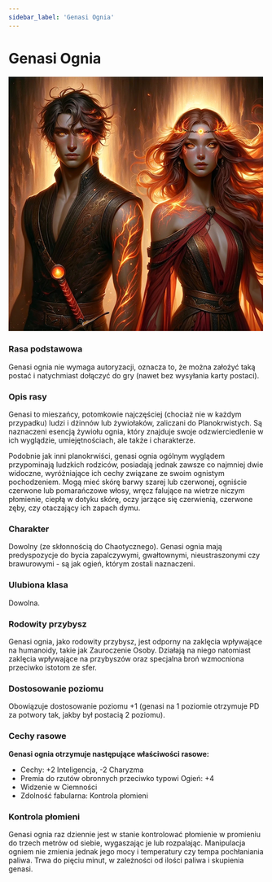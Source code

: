 ```yaml
---
sidebar_label: 'Genasi Ognia'
---
```



# Genasi Ognia

![genasi ognia](../../static/img/wiki/wiki-rasy/genasi-ognia.png)

### Rasa podstawowa
Genasi ognia nie wymaga autoryzacji, oznacza to, że można założyć taką postać i natychmiast dołączyć do gry (nawet bez wysyłania karty postaci).

### Opis rasy
Genasi to mieszańcy, potomkowie najczęściej (chociaż nie w każdym przypadku) ludzi i dżinnów lub żywiołaków, zaliczani do Planokrwistych. Są naznaczeni esencją żywiołu ognia, który znajduje swoje odzwierciedlenie w ich wyglądzie, umiejętnościach, ale także i charakterze.

Podobnie jak inni planokrwiści, genasi ognia ogólnym wyglądem przypominają ludzkich rodziców, posiadają jednak zawsze co najmniej dwie widoczne, wyróżniające ich cechy związane ze swoim ognistym pochodzeniem. Mogą mieć skórę barwy szarej lub czerwonej, ogniście czerwone lub pomarańczowe włosy, wręcz falujące na wietrze niczym płomienie, ciepłą w dotyku skórę, oczy jarzące się czerwienią, czerwone zęby, czy otaczający ich zapach dymu.

### Charakter
Dowolny (ze skłonnością do Chaotycznego). Genasi ognia mają predyspozycje do bycia zapalczywymi, gwałtownymi, nieustraszonymi czy brawurowymi - są jak ogień, którym zostali naznaczeni.

### Ulubiona klasa
Dowolna.

### Rodowity przybysz
Genasi ognia, jako rodowity przybysz, jest odporny na zaklęcia wpływające na humanoidy, takie jak Zauroczenie Osoby. Działają na niego natomiast zaklęcia wpływające na przybyszów oraz specjalna broń wzmocniona przeciwko istotom ze sfer.

### Dostosowanie poziomu
Obowiązuje dostosowanie poziomu +1 (genasi na 1 poziomie otrzymuje PD za potwory tak, jakby był postacią 2 poziomu).

### Cechy rasowe
**Genasi ognia otrzymuje następujące właściwości rasowe:**

- Cechy: +2 Inteligencja, -2 Charyzma
- Premia do rzutów obronnych przeciwko typowi Ogień: +4
- Widzenie w Ciemności
- Zdolność fabularna: Kontrola płomieni

### Kontrola płomieni
Genasi ognia raz dziennie jest w stanie kontrolować płomienie w promieniu do trzech metrów od siebie, wygaszając je lub rozpalając. Manipulacja ogniem nie zmienia jednak jego mocy i temperatury czy tempa pochłaniania paliwa. Trwa do pięciu minut, w zależności od ilości paliwa i skupienia genasi.